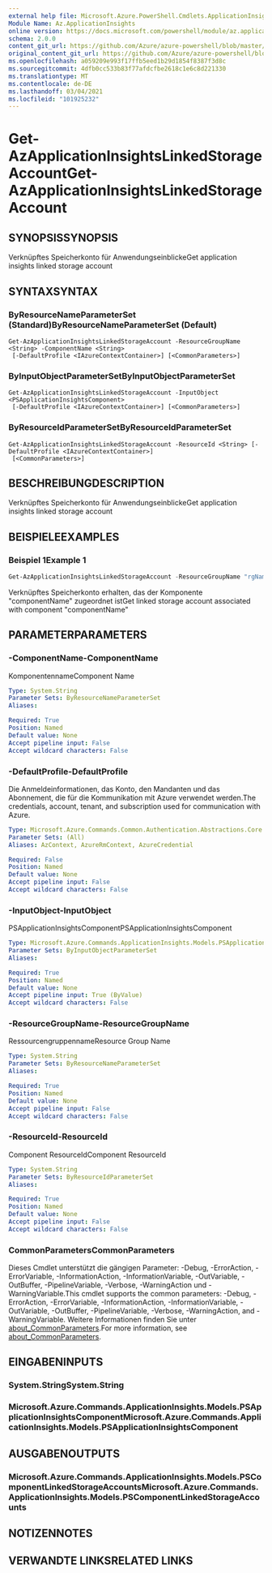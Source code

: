 ```yaml
---
external help file: Microsoft.Azure.PowerShell.Cmdlets.ApplicationInsights.dll-Help.xml
Module Name: Az.ApplicationInsights
online version: https://docs.microsoft.com/powershell/module/az.applicationinsights/get-azapplicationinsightslinkedstorageaccount
schema: 2.0.0
content_git_url: https://github.com/Azure/azure-powershell/blob/master/src/ApplicationInsights/ApplicationInsights/help/Get-AzApplicationInsightsLinkedStorageAccount.md
original_content_git_url: https://github.com/Azure/azure-powershell/blob/master/src/ApplicationInsights/ApplicationInsights/help/Get-AzApplicationInsightsLinkedStorageAccount.md
ms.openlocfilehash: a059209e993f17ffb5eed1b29d1854f8387f3d8c
ms.sourcegitcommit: 4dfb0cc533b83f77afdcfbe2618c1e6c8d221330
ms.translationtype: MT
ms.contentlocale: de-DE
ms.lasthandoff: 03/04/2021
ms.locfileid: "101925232"
---
```

# <span data-ttu-id="8dd4d-101">Get-AzApplicationInsightsLinkedStorageAccount</span><span class="sxs-lookup"><span data-stu-id="8dd4d-101">Get-AzApplicationInsightsLinkedStorageAccount</span></span>

## <span data-ttu-id="8dd4d-102">SYNOPSIS</span><span class="sxs-lookup"><span data-stu-id="8dd4d-102">SYNOPSIS</span></span>
<span data-ttu-id="8dd4d-103">Verknüpftes Speicherkonto für Anwendungseinblicke</span><span class="sxs-lookup"><span data-stu-id="8dd4d-103">Get application insights linked storage account</span></span>

## <span data-ttu-id="8dd4d-104">SYNTAX</span><span class="sxs-lookup"><span data-stu-id="8dd4d-104">SYNTAX</span></span>

### <span data-ttu-id="8dd4d-105">ByResourceNameParameterSet (Standard)</span><span class="sxs-lookup"><span data-stu-id="8dd4d-105">ByResourceNameParameterSet (Default)</span></span>
```
Get-AzApplicationInsightsLinkedStorageAccount -ResourceGroupName <String> -ComponentName <String>
 [-DefaultProfile <IAzureContextContainer>] [<CommonParameters>]
```

### <span data-ttu-id="8dd4d-106">ByInputObjectParameterSet</span><span class="sxs-lookup"><span data-stu-id="8dd4d-106">ByInputObjectParameterSet</span></span>
```
Get-AzApplicationInsightsLinkedStorageAccount -InputObject <PSApplicationInsightsComponent>
 [-DefaultProfile <IAzureContextContainer>] [<CommonParameters>]
```

### <span data-ttu-id="8dd4d-107">ByResourceIdParameterSet</span><span class="sxs-lookup"><span data-stu-id="8dd4d-107">ByResourceIdParameterSet</span></span>
```
Get-AzApplicationInsightsLinkedStorageAccount -ResourceId <String> [-DefaultProfile <IAzureContextContainer>]
 [<CommonParameters>]
```

## <span data-ttu-id="8dd4d-108">BESCHREIBUNG</span><span class="sxs-lookup"><span data-stu-id="8dd4d-108">DESCRIPTION</span></span>
<span data-ttu-id="8dd4d-109">Verknüpftes Speicherkonto für Anwendungseinblicke</span><span class="sxs-lookup"><span data-stu-id="8dd4d-109">Get application insights linked storage account</span></span>

## <span data-ttu-id="8dd4d-110">BEISPIELE</span><span class="sxs-lookup"><span data-stu-id="8dd4d-110">EXAMPLES</span></span>

### <span data-ttu-id="8dd4d-111">Beispiel 1</span><span class="sxs-lookup"><span data-stu-id="8dd4d-111">Example 1</span></span>
```powershell
Get-AzApplicationInsightsLinkedStorageAccount -ResourceGroupName "rgName" -Name "componentName"
```

<span data-ttu-id="8dd4d-112">Verknüpftes Speicherkonto erhalten, das der Komponente "componentName" zugeordnet ist</span><span class="sxs-lookup"><span data-stu-id="8dd4d-112">Get linked storage account associated with component "componentName"</span></span>

## <span data-ttu-id="8dd4d-113">PARAMETER</span><span class="sxs-lookup"><span data-stu-id="8dd4d-113">PARAMETERS</span></span>

### <span data-ttu-id="8dd4d-114">-ComponentName</span><span class="sxs-lookup"><span data-stu-id="8dd4d-114">-ComponentName</span></span>
<span data-ttu-id="8dd4d-115">Komponentenname</span><span class="sxs-lookup"><span data-stu-id="8dd4d-115">Component Name</span></span>

```yaml
Type: System.String
Parameter Sets: ByResourceNameParameterSet
Aliases:

Required: True
Position: Named
Default value: None
Accept pipeline input: False
Accept wildcard characters: False
```

### <span data-ttu-id="8dd4d-116">-DefaultProfile</span><span class="sxs-lookup"><span data-stu-id="8dd4d-116">-DefaultProfile</span></span>
<span data-ttu-id="8dd4d-117">Die Anmeldeinformationen, das Konto, den Mandanten und das Abonnement, die für die Kommunikation mit Azure verwendet werden.</span><span class="sxs-lookup"><span data-stu-id="8dd4d-117">The credentials, account, tenant, and subscription used for communication with Azure.</span></span>

```yaml
Type: Microsoft.Azure.Commands.Common.Authentication.Abstractions.Core.IAzureContextContainer
Parameter Sets: (All)
Aliases: AzContext, AzureRmContext, AzureCredential

Required: False
Position: Named
Default value: None
Accept pipeline input: False
Accept wildcard characters: False
```

### <span data-ttu-id="8dd4d-118">-InputObject</span><span class="sxs-lookup"><span data-stu-id="8dd4d-118">-InputObject</span></span>
<span data-ttu-id="8dd4d-119">PSApplicationInsightsComponent</span><span class="sxs-lookup"><span data-stu-id="8dd4d-119">PSApplicationInsightsComponent</span></span>

```yaml
Type: Microsoft.Azure.Commands.ApplicationInsights.Models.PSApplicationInsightsComponent
Parameter Sets: ByInputObjectParameterSet
Aliases:

Required: True
Position: Named
Default value: None
Accept pipeline input: True (ByValue)
Accept wildcard characters: False
```

### <span data-ttu-id="8dd4d-120">-ResourceGroupName</span><span class="sxs-lookup"><span data-stu-id="8dd4d-120">-ResourceGroupName</span></span>
<span data-ttu-id="8dd4d-121">Ressourcengruppenname</span><span class="sxs-lookup"><span data-stu-id="8dd4d-121">Resource Group Name</span></span>

```yaml
Type: System.String
Parameter Sets: ByResourceNameParameterSet
Aliases:

Required: True
Position: Named
Default value: None
Accept pipeline input: False
Accept wildcard characters: False
```

### <span data-ttu-id="8dd4d-122">-ResourceId</span><span class="sxs-lookup"><span data-stu-id="8dd4d-122">-ResourceId</span></span>
<span data-ttu-id="8dd4d-123">Component ResourceId</span><span class="sxs-lookup"><span data-stu-id="8dd4d-123">Component ResourceId</span></span>

```yaml
Type: System.String
Parameter Sets: ByResourceIdParameterSet
Aliases:

Required: True
Position: Named
Default value: None
Accept pipeline input: False
Accept wildcard characters: False
```

### <span data-ttu-id="8dd4d-124">CommonParameters</span><span class="sxs-lookup"><span data-stu-id="8dd4d-124">CommonParameters</span></span>
<span data-ttu-id="8dd4d-125">Dieses Cmdlet unterstützt die gängigen Parameter: -Debug, -ErrorAction, -ErrorVariable, -InformationAction, -InformationVariable, -OutVariable, -OutBuffer, -PipelineVariable, -Verbose, -WarningAction und -WarningVariable.</span><span class="sxs-lookup"><span data-stu-id="8dd4d-125">This cmdlet supports the common parameters: -Debug, -ErrorAction, -ErrorVariable, -InformationAction, -InformationVariable, -OutVariable, -OutBuffer, -PipelineVariable, -Verbose, -WarningAction, and -WarningVariable.</span></span> <span data-ttu-id="8dd4d-126">Weitere Informationen finden Sie unter [about_CommonParameters](http://go.microsoft.com/fwlink/?LinkID=113216).</span><span class="sxs-lookup"><span data-stu-id="8dd4d-126">For more information, see [about_CommonParameters](http://go.microsoft.com/fwlink/?LinkID=113216).</span></span>

## <span data-ttu-id="8dd4d-127">EINGABEN</span><span class="sxs-lookup"><span data-stu-id="8dd4d-127">INPUTS</span></span>

### <span data-ttu-id="8dd4d-128">System.String</span><span class="sxs-lookup"><span data-stu-id="8dd4d-128">System.String</span></span>

### <span data-ttu-id="8dd4d-129">Microsoft.Azure.Commands.ApplicationInsights.Models.PSApplicationInsightsComponent</span><span class="sxs-lookup"><span data-stu-id="8dd4d-129">Microsoft.Azure.Commands.ApplicationInsights.Models.PSApplicationInsightsComponent</span></span>

## <span data-ttu-id="8dd4d-130">AUSGABEN</span><span class="sxs-lookup"><span data-stu-id="8dd4d-130">OUTPUTS</span></span>

### <span data-ttu-id="8dd4d-131">Microsoft.Azure.Commands.ApplicationInsights.Models.PSComponentLinkedStorageAccounts</span><span class="sxs-lookup"><span data-stu-id="8dd4d-131">Microsoft.Azure.Commands.ApplicationInsights.Models.PSComponentLinkedStorageAccounts</span></span>

## <span data-ttu-id="8dd4d-132">NOTIZEN</span><span class="sxs-lookup"><span data-stu-id="8dd4d-132">NOTES</span></span>

## <span data-ttu-id="8dd4d-133">VERWANDTE LINKS</span><span class="sxs-lookup"><span data-stu-id="8dd4d-133">RELATED LINKS</span></span>

